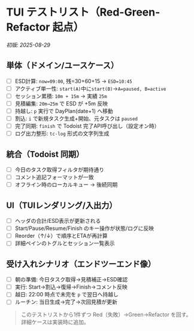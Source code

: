 # TUI テストリスト（Red-Green-Refactor 起点）

*初版: 2025-08-29*

## 単体（ドメイン/ユースケース）
- [ ] ESD計算: `now=09:00`, 残=30+60+15 → `ESD=10:45`
- [ ] アクティブ単一性: `start(A)`中に`start(B)`→`A=paused, B=active`
- [ ] セッション累積: `10m + 15m` → 実績 `25m`
- [ ] 見積編集: `20m→25m` で ESD が +5m 反映
- [ ] 持越し: `p` 実行で DayPlan(date+1) へ移動
- [ ] 割込: `i` で新規タスク生成+開始、元タスクは `paused`
- [ ] 完了同期: `finish` で Todoist 完了API呼び出し（設定オン時）
- [ ] ログ出力整形: `tc-log` 形式の文字列生成

## 統合（Todoist 同期）
- [ ] 今日のタスク取得フィルタが期待通り
- [ ] コメント追記フォーマットが一致
- [ ] オフライン時のローカルキュー → 後続同期

## UI（TUIレンダリング/入出力）
- [ ] ヘッダの合計/ESD表示が更新される
- [ ] Start/Pause/Resume/Finish のキー操作が状態/ログに反映
- [ ] Reorder（↑/↓）で順序とETAが再計算
- [ ] 詳細ペインのトグルとセッション一覧表示

## 受け入れシナリオ（エンドツーエンド像）
- [ ] 朝の準備: 今日タスク取得→見積補正→ESD確認
- [ ] 実行: Start→割込→復帰→Finish→コメント反映
- [ ] 越日: 22:00 時点で未完を `p` で翌日へ持越し
- [ ] ルーチン: 当日生成→完了→次回見積が更新

> このテストリストから1件ずつ Red（失敗）→Green→Refactor を回す。詳細ケースは実装時に追加。

